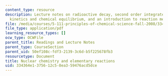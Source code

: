 ```yaml
---
content_type: resource
description: Lecture notes on radioactive decay, second order integrated rate laws,
  kinetics and chemical equilibrium, and an introduction to reaction mechanisms.
file: /media/courses/5-111-principles-of-chemical-science-fall-2008/334364e1375612c58ea359476acd5dce_lecnotes32.pdf
file_type: application/pdf
learning_resource_types: []
ocw_type: OCWFile
parent_title: Readings and Lecture Notes
parent_type: CourseSection
parent_uid: 50ef108c-fdf3-2139-3c6d-b5f225678fb3
resourcetype: Document
title: Nuclear chemistry and elementary reactions
uid: 334364e1-3756-12c5-8ea3-59476acd5dce
---
```

